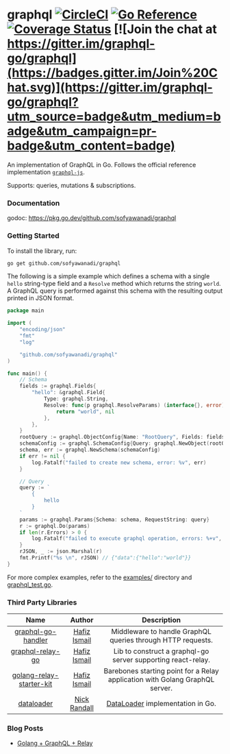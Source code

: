 # graphql [![CircleCI](https://circleci.com/gh/graphql-go/graphql/tree/master.svg?style=svg)](https://circleci.com/gh/graphql-go/graphql/tree/master) [![Go Reference](https://pkg.go.dev/badge/github.com/sofyawanadi/graphql.svg)](https://pkg.go.dev/github.com/sofyawanadi/graphql) [![Coverage Status](https://coveralls.io/repos/github/graphql-go/graphql/badge.svg?branch=master)](https://coveralls.io/github/graphql-go/graphql?branch=master) [![Join the chat at https://gitter.im/graphql-go/graphql](https://badges.gitter.im/Join%20Chat.svg)](https://gitter.im/graphql-go/graphql?utm_source=badge&utm_medium=badge&utm_campaign=pr-badge&utm_content=badge)

An implementation of GraphQL in Go. Follows the official reference implementation [`graphql-js`](https://github.com/graphql/graphql-js).

Supports: queries, mutations & subscriptions.

### Documentation

godoc: https://pkg.go.dev/github.com/sofyawanadi/graphql

### Getting Started

To install the library, run:

```bash
go get github.com/sofyawanadi/graphql
```

The following is a simple example which defines a schema with a single `hello` string-type field and a `Resolve` method which returns the string `world`. A GraphQL query is performed against this schema with the resulting output printed in JSON format.

```go
package main

import (
	"encoding/json"
	"fmt"
	"log"

	"github.com/sofyawanadi/graphql"
)

func main() {
	// Schema
	fields := graphql.Fields{
		"hello": &graphql.Field{
			Type: graphql.String,
			Resolve: func(p graphql.ResolveParams) (interface{}, error) {
				return "world", nil
			},
		},
	}
	rootQuery := graphql.ObjectConfig{Name: "RootQuery", Fields: fields}
	schemaConfig := graphql.SchemaConfig{Query: graphql.NewObject(rootQuery)}
	schema, err := graphql.NewSchema(schemaConfig)
	if err != nil {
		log.Fatalf("failed to create new schema, error: %v", err)
	}

	// Query
	query := `
		{
			hello
		}
	`
	params := graphql.Params{Schema: schema, RequestString: query}
	r := graphql.Do(params)
	if len(r.Errors) > 0 {
		log.Fatalf("failed to execute graphql operation, errors: %+v", r.Errors)
	}
	rJSON, _ := json.Marshal(r)
	fmt.Printf("%s \n", rJSON) // {"data":{"hello":"world"}}
}
```

For more complex examples, refer to the [examples/](https://github.com/sofyawanadi/graphql/tree/master/examples/) directory and [graphql_test.go](https://github.com/sofyawanadi/graphql/blob/master/graphql_test.go).

### Third Party Libraries

|                                     Name                                      |                     Author                      |                                 Description                                  |
| :---------------------------------------------------------------------------: | :---------------------------------------------: | :--------------------------------------------------------------------------: |
|    [graphql-go-handler](https://github.com/sofyawanadi/graphql-go-handler)    |    [Hafiz Ismail](https://github.com/sogko)     |         Middleware to handle GraphQL queries through HTTP requests.          |
|      [graphql-relay-go](https://github.com/sofyawanadi/graphql-relay-go)      |    [Hafiz Ismail](https://github.com/sogko)     |         Lib to construct a graphql-go server supporting react-relay.         |
| [golang-relay-starter-kit](https://github.com/sogko/golang-relay-starter-kit) |    [Hafiz Ismail](https://github.com/sogko)     | Barebones starting point for a Relay application with Golang GraphQL server. |
|           [dataloader](https://github.com/nicksrandall/dataloader)            | [Nick Randall](https://github.com/nicksrandall) |  [DataLoader](https://github.com/facebook/dataloader) implementation in Go.  |

### Blog Posts

- [Golang + GraphQL + Relay](https://wehavefaces.net/learn-golang-graphql-relay-1-e59ea174a902)
